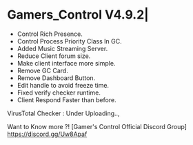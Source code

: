 # Gamers_Control V4.9.2|
- Control Rich Presence.
- Control Process Priority Class In GC.
- Added Music Streaming Server.
- Reduce Client forum size.
- Make client interface more simple.
- Remove GC Card.
- Remove Dashboard Button.
- Edit handle to avoid freeze time.
- Fixed verify checker runtime.
- Client Respond Faster than before.

VirusTotal Checker : Under Uploading..,

Want to Know more ?! [Gamer's Control Official Discord Group]
https://discord.gg/Uw8Apaf
